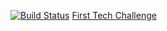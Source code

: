 [![Build Status](https://travis-ci.org/TheBrokenRail/ftc_app-master.svg?branch=master)](https://travis-ci.org/TheBrokenRail/ftc_app-master) [First Tech Challenge](https://github.com/TheBrokenRail/ftc_app-master)
